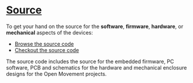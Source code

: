 # [Source](Source.md) #

To get your hand on the source for the **software**, **firmware**, **hardware**, or **mechanical** aspects of the devices:
  * [Browse the source code](http://code.google.com/p/openmovement/source/browse/#svn%2Ftrunk)
  * [Checkout the source code](http://code.google.com/p/openmovement/source/checkout)

The source code includes the source for the embedded firmware, PC software, PCB and schematics for the hardware and mechanical enclosure designs for the Open Movement projects.